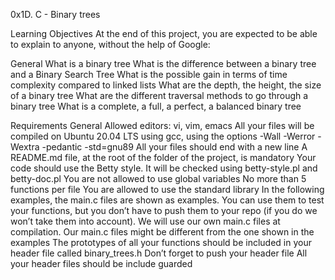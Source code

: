 0x1D. C - Binary trees

Learning Objectives At the end of this project, you are expected to be able to explain to anyone, without the help of Google:

General What is a binary tree What is the difference between a binary tree and a Binary Search Tree What is the possible gain in terms of time complexity compared to linked lists What are the depth, the height, the size of a binary tree What are the different traversal methods to go through a binary tree What is a complete, a full, a perfect, a balanced binary tree

Requirements General Allowed editors: vi, vim, emacs All your files will be compiled on Ubuntu 20.04 LTS using gcc, using the options -Wall -Werror -Wextra -pedantic -std=gnu89 All your files should end with a new line A README.md file, at the root of the folder of the project, is mandatory Your code should use the Betty style. It will be checked using betty-style.pl and betty-doc.pl You are not allowed to use global variables No more than 5 functions per file You are allowed to use the standard library In the following examples, the main.c files are shown as examples. You can use them to test your functions, but you don’t have to push them to your repo (if you do we won’t take them into account). We will use our own main.c files at compilation. Our main.c files might be different from the one shown in the examples The prototypes of all your functions should be included in your header file called binary_trees.h Don’t forget to push your header file All your header files should be include guarded
